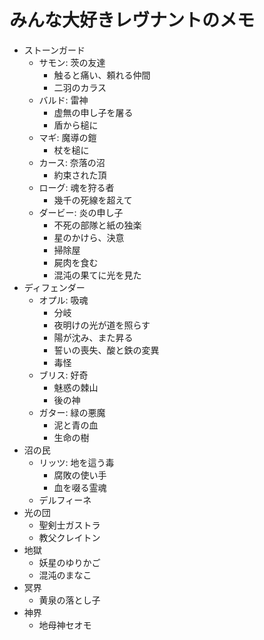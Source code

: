 

# みんな大好きレヴナントのメモ

  - ストーンガード
    - サモン: 茨の友達
      + 触ると痛い、頼れる仲間
      + 二羽のカラス
    - バルド: 雷神
      + 虚無の申し子を屠る
      + 盾から槌に
    - マギ: 魔導の鎧
      + 杖を槌に
    - カース: 奈落の沼
      + 約束された頂
    - ローグ: 魂を狩る者
      + 幾千の死線を超えて
    - ダービー: 炎の申し子
      + 不死の部隊と紙の独楽
      + 星のかけら、決意
      + 掃除屋
      + 屍肉を食む
      + 混沌の果てに光を見た
  - ディフェンダー
    - オプル: 吸魂
      + 分岐
      + 夜明けの光が道を照らす
      + 陽が沈み、また昇る
      + 誓いの喪失、酸と鉄の変異
      + 毒怪
    - ブリス: 好奇
      + 魅惑の棘山
      + 後の神
    - ガター: 緑の悪魔
      + 泥と青の血
      + 生命の樹
  - 沼の民
    - リッツ: 地を這う毒
      + 腐敗の使い手
      + 血を啜る霊魂
    - デルフィーネ
  - 光の団
    - 聖剣士ガストラ
    - 教父クレイトン
  - 地獄
    - 妖星のゆりかご
    - 混沌のまなこ
  - 冥界
    - 黄泉の落とし子
  - 神界
    - 地母神セオモ
